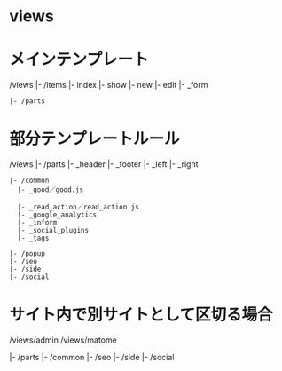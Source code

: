 
views
=======================================

# メインテンプレート
/views
  |- /items
    |- index
    |- show
    |- new
    |- edit
    |- _form

    |- /parts


# 部分テンプレートルール
/views
  |- /parts
    |- _header
    |- _footer
    |- _left
    |- _right

    |- /common
      |- _good／good.js

      |- _read_action／read_action.js
      |- _google_analytics
      |- _inform
      |- _social_plugins
      |- _tags

    |- /popup
    |- /seo
    |- /side
    |- /social


# サイト内で別サイトとして区切る場合
/views/admin
/views/matome

  |- /parts
  |- /common
  |- /seo
  |- /side
  |- /social


